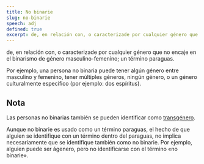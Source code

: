 ```yaml
---
title: No binarie
slug: no-binarie
speech: adj
defined: true
excerpt: de, en relación con, o caracterizade por cualquier género que no encaje en el binarismo de género masculino-femenino; un término paraguas.
---
```


de, en relación con, o caracterizade por cualquier género que no encaje en el binarismo de género masculino-femenino; un término paraguas.

Por ejemplo, una persona no binaria puede tener algún género entre masculino y femenino, tener múltiples géneros, ningún género, o un género culturalmente específico (por ejemplo: dos espíritus).

## Nota

Las personas no binarias también se pueden identificar como [transgénero](/es/definiciones/transgenero).

Aunque no binarie es usado como un término paraguas, el hecho de que alguien se identifique con un término dentro del paraguas, no implica necesariamente que se identifique también como no binarie. Por ejemplo, alguien puede ser ágenero, pero no identificarse con el término «no binarie».
